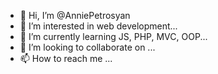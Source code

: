 - 👋 Hi, I’m @AnniePetrosyan
- 👀 I’m interested in web development...
- 🌱 I’m currently learning JS, PHP, MVC, OOP...
- 💞️ I’m looking to collaborate on ...
- 📫 How to reach me ...

<!---
AnniePetrosyan/AnniePetrosyan is a ✨ special ✨ repository because its `README.md` (this file) appears on your GitHub profile.
You can click the Preview link to take a look at your changes.
--->
